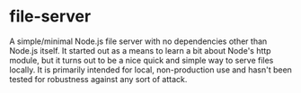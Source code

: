 # file-server
A simple/minimal Node.js file server with no dependencies other than Node.js itself. It started out as a means to learn a bit about Node's http module, but it turns out to be a nice quick and simple way to serve files locally. It is primarily intended for local, non-production use and hasn't been tested for robustness against any sort of attack.
